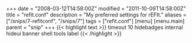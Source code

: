 +++
date = "2008-03-12T14:58:00Z"
modified = "2011-10-09T14:58:00Z"
title = "refit.conf"
description = "My preferred settings for rEFIt."
aliases = ["/snips/7-refitconf", "/snips/7"]
tags = ["refit.conf"]
[menu]
  [menu.main]
    parent = "snip"
+++
{{< highlight text >}}
timeout 10
hidebadges internal
hideui banner shell tools label
{{< /highlight >}}
